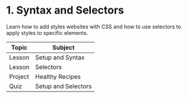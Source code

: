 # 1. Syntax and Selectors
Learn how to add styles websites with CSS and how to use selectors to apply styles to specific elements.

| Topic  |  Subject  |
| ------------------- | ------------------- |
|  Lesson  |  Setup and Syntax  |
|  Lesson  |  Selectors  |
|  Project |  Healthy Recipes |
|  Quiz  |  Setup and Selectors |